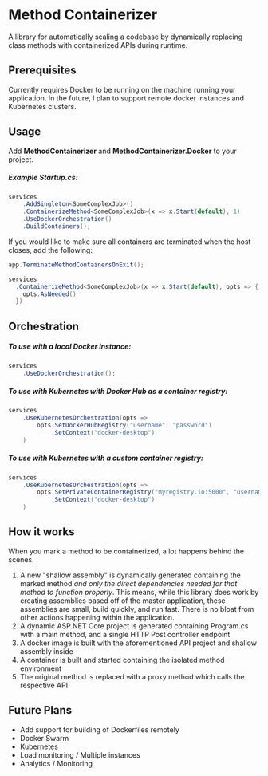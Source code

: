 # Method Containerizer

A library for automatically scaling a codebase by dynamically replacing class methods with containerized APIs during runtime.



## Prerequisites

Currently requires Docker to be running on the machine running your application. In the future, I plan to support remote docker instances and Kubernetes clusters.



## Usage

Add **MethodContainerizer** and **MethodContainerizer.Docker** to your project.

##### Example Startup.cs:

```csharp
services
    .AddSingleton<SomeComplexJob>()
    .ContainerizeMethod<SomeComplexJob>(x => x.Start(default), 1)
    .UseDockerOrchestration()
    .BuildContainers();
```

If you would like to make sure all containers are terminated when the host closes, add the following:

```csharp
app.TerminateMethodContainersOnExit();
```



```csharp
services
  .ContainerizeMethod<SomeComplexJob>(x => x.Start(default), opts => {
    opts.AsNeeded()
  })
```



## Orchestration

##### To use with a local Docker instance:

```csharp
services
    .UseDockerOrchestration();
```



##### To use with Kubernetes with Docker Hub as a container registry:

```csharp
services
    .UseKubernetesOrchestration(opts =>
        opts.SetDockerHubRegistry("username", "password")
            .SetContext("docker-desktop")
    )
```



##### To use with Kubernetes with a custom container registry:

```csharp
services
    .UseKubernetesOrchestration(opts =>
    	opts.SetPrivateContainerRegistry("myregistry.io:5000", "username", "password")
            .SetContext("docker-desktop")
    )
```





## How it works

When you mark a method to be containerized, a lot happens behind the scenes. 

1. A new "shallow assembly" is dynamically generated containing the marked method *and only the direct dependencies needed for that method to function properly*. This means, while this library does work by creating assemblies based off of the master application, these assemblies are small, build quickly, and run fast. There is no bloat from other actions happening within the application.
2. A dynamic ASP.NET Core project is generated containing Program.cs with a main method, and a single HTTP Post controller endpoint
3. A docker image is built with the aforementioned API project and shallow assembly inside
4. A container is built and started containing the isolated method environment
5. The original method is replaced with a proxy method which calls the respective API



## Future Plans

- Add support for building of Dockerfiles remotely
- Docker Swarm
- Kubernetes
- Load monitoring / Multiple instances
- Analytics / Monitoring
